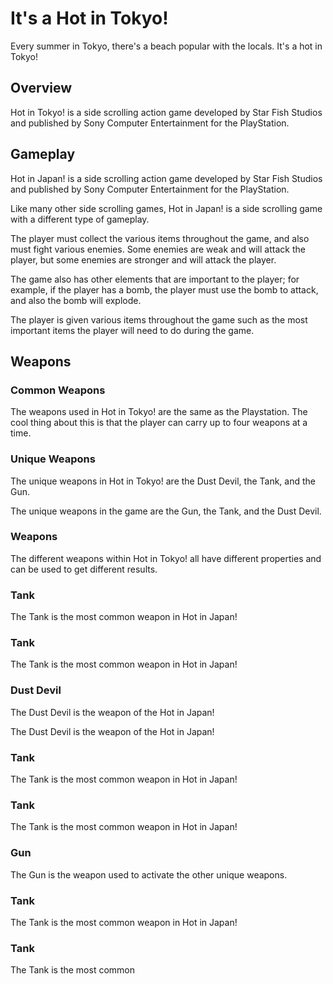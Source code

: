 # It's a Hot in Tokyo!

Every summer in Tokyo, there's a beach popular with the locals. It's a hot in Tokyo!

## Overview

Hot in Tokyo! is a side scrolling action game developed by Star Fish Studios and published by Sony Computer Entertainment for the PlayStation.

## Gameplay

Hot in Japan! is a side scrolling action game developed by Star Fish Studios and published by Sony Computer Entertainment for the PlayStation.

Like many other side scrolling games, Hot in Japan! is a side scrolling game with a different type of gameplay.

The player must collect the various items throughout the game, and also must fight various enemies. Some enemies are weak and will attack the player, but some enemies are stronger and will attack the player.

The game also has other elements that are important to the player; for example, if the player has a bomb, the player must use the bomb to attack, and also the bomb will explode.

The player is given various items throughout the game such as the most important items the player will need to do during the game.

## Weapons

### Common Weapons

The weapons used in Hot in Tokyo! are the same as the Playstation. The cool thing about this is that the player can carry up to four weapons at a time.

### Unique Weapons

The unique weapons in Hot in Tokyo! are the Dust Devil, the Tank, and the Gun.

The unique weapons in the game are the Gun, the Tank, and the Dust Devil.

### Weapons

The different weapons within Hot in Tokyo! all have different properties and can be used to get different results.

### Tank

The Tank is the most common weapon in Hot in Japan!

### Tank

The Tank is the most common weapon in Hot in Japan!

### Dust Devil

The Dust Devil is the weapon of the Hot in Japan!

The Dust Devil is the weapon of the Hot in Japan!

### Tank

The Tank is the most common weapon in Hot in Japan!

### Tank

The Tank is the most common weapon in Hot in Japan!

### Gun

The Gun is the weapon used to activate the other unique weapons.

### Tank

The Tank is the most common weapon in Hot in Japan!

### Tank

The Tank is the most common